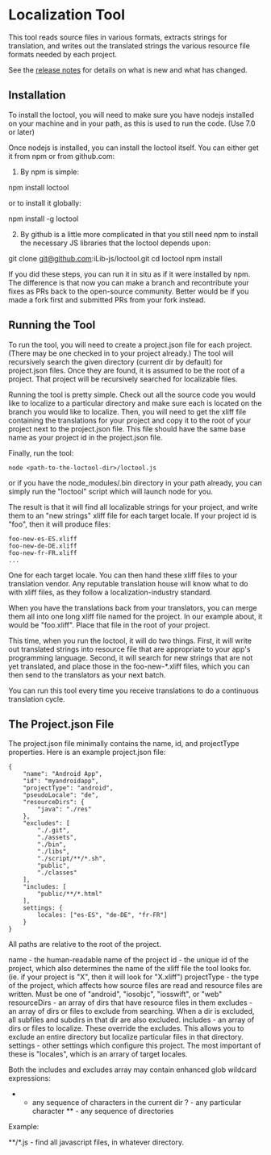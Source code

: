 Localization Tool
=================

This tool reads source files in various formats, extracts strings
for translation, and writes out the translated strings the various 
resource file formats needed by each project.

See the [release notes](./docs/ReleaseNotes.md) for details on what is
new and what has changed.

Installation
------------

To install the loctool, you will need to make sure you have nodejs installed
on your machine and in your path, as this is used to run the code. (Use 7.0 or later)

Once nodejs is installed, you can install the loctool itself. You can either
get it from npm or from github.com:

1. By npm is simple:

npm install loctool

or to install it globally:

npm install -g loctool

2. By github is a little more complicated in that you still need npm to install 
the necessary JS libraries that the loctool depends upon:

git clone git@github.com:iLib-js/loctool.git
cd loctool
npm install

If you did these steps, you can run it in situ as if it were installed by npm.
The difference is that now you can make a branch and recontribute your fixes as
PRs back to the open-source community. Better would be if you made a fork first
and submitted PRs from your fork instead.

Running the Tool
----------------

To run the tool, you will need to create a project.json file for 
each project. (There may be one checked in to your project already.)
The tool will recursively search the given directory
(current dir by default) for project.json files. Once they are
found, it is assumed to be the root of a project. That project will
be recursively searched for localizable files.

Running the tool is pretty simple. Check out all the source code you
would like to localize to a particular directory and make sure each
is located on the branch you would like to localize. Then, you will
need to get the xliff file containing the translations for your
project and copy it to the root of your project next to the 
project.json file. This file should have the same base name as your
project id in the project.json file.

Finally, run the tool:

```
node <path-to-the-loctool-dir>/loctool.js
```

or if you have the node_modules/.bin directory in your path already,
you can simply run the "loctool" script which will launch node for
you.

The result is that it will find all localizable strings for your 
project, and write them to an "new strings" xliff file for each
target locale. If your project id is "foo", then it will produce files:

```
foo-new-es-ES.xliff
foo-new-de-DE.xliff
foo-new-fr-FR.xliff
...
```

One for each target locale. You can then hand these xliff files to
your translation vendor. Any reputable translation house will know
what to do with xliff files, as they follow a localization-industry 
standard.

When you have the translations back from your translators, you can 
merge them all into one long xliff file named for the project. In 
our example about, it would be "foo.xliff". Place that file in the
root of your project.

This time, when you run the loctool, it will do two things. First,
it will write out translated strings into resource file that are
appropriate to your app's programming language. Second, it will 
search for new strings that are not yet translated, and place those
in the foo-new-*.xliff files, which you can then send to the translators
as your next batch.

You can run this tool every time you receive translations to do
a continuous translation cycle.

The Project.json File
---------------------

The project.json file minimally contains the name, id, and projectType
properties. Here is an example project.json file:

```
{
    "name": "Android App",
    "id": "myandroidapp",
    "projectType": "android",
    "pseudoLocale": "de",
    "resourceDirs": {
    	"java": "./res"
    },
    "excludes": [
    	"./.git",
    	"./assets",
    	"./bin",
    	"./libs",
    	"./script/**/*.sh",
    	"public",
    	"./classes"
    ],
    "includes: [
    	"public/**/*.html"
    ],
    settings: {
        locales: ["es-ES", "de-DE", "fr-FR"]            
    }
}
```

All paths are relative to the root of the project.

name         - the human-readable name of the project
id           - the unique id of the project, which also determines the 
               name of the xliff file the tool looks for. (ie. if your
               project is "X", then it will look for "X.xliff")
projectType  - the type of the project, which affects how source files
               are read and resource files are written. Must be one of
               "android", "iosobjc", "iosswift", or "web"
resourceDirs - an array of dirs that have resource files in them
excludes     - an array of dirs or files to exclude from searching. When
               a dir is excluded, all subfiles and subdirs in that dir 
               are also excluded.
includes     - an array of dirs or files to localize. These override the 
               excludes. This allows you to exclude an entire directory
               but localize particular files in that directory.
settings     - other settings which configure this project. The most
               important of these is "locales", which is an arrary of
               target locales.

Both the includes and excludes array may contain enhanced glob 
wildcard expressions:

* - any sequence of characters in the current dir
? - any particular character
** - any sequence of directories

Example:

**/*.js   - find all javascript files, in whatever directory.

